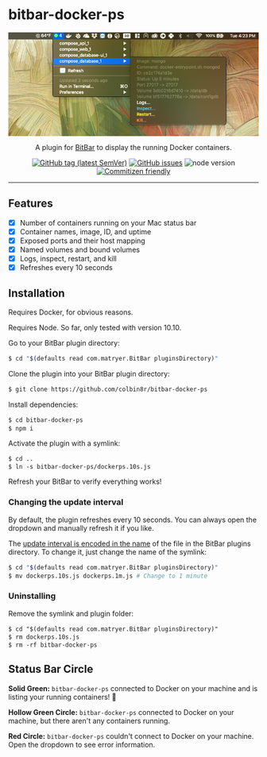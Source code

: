 # bitbar-docker-ps

<p align="center">
<img src="/screenshot.png?raw=true" alt="Screenshot of BitBar" align="center" />
</p>

<p align="center">
A plugin for <a href="https://getbitbar.com/">BitBar</a> to display the running Docker containers.
</p>

<p align="center">
	<a href="https://github.com/colbin8r/bitbar-docker-ps/releases"><img src="https://img.shields.io/github/tag/colbin8r/bitbar-docker-ps.svg" alt="GitHub tag (latest SemVer)" /></a>
	<a href="https://github.com/colbin8r/bitbar-docker-ps/issues"><img src="https://img.shields.io/github/issues/colbin8r/bitbar-docker-ps.svg" alt="GitHub issues" /></a>
	<img src="https://img.shields.io/node/v/bitbar-docker-ps.svg" alt="node version" />
	<a href="http://commitizen.github.io/cz-cli/"><img src="https://img.shields.io/badge/commitizen-friendly-brightgreen.svg" alt="Commitizen friendly" /></a>
</p>

---

## Features

- [X] Number of containers running on your Mac status bar
- [X] Container names, image, ID, and uptime
- [X] Exposed ports and their host mapping
- [X] Named volumes and bound volumes
- [X] Logs, inspect, restart, and kill
- [X] Refreshes every 10 seconds

## Installation

Requires Docker, for obvious reasons.

Requires Node. So far, only tested with version 10.10.

Go to your BitBar plugin directory:
```sh
$ cd "$(defaults read com.matryer.BitBar pluginsDirectory)"
```

Clone the plugin into your BitBar plugin directory:
```sh
$ git clone https://github.com/colbin8r/bitbar-docker-ps
```

Install dependencies:
```sh
$ cd bitbar-docker-ps
$ npm i
```

Activate the plugin with a symlink:
```
$ cd ..
$ ln -s bitbar-docker-ps/dockerps.10s.js
```

Refresh your BitBar to verify everything works!

### Changing the update interval

By default, the plugin refreshes every 10 seconds. You can always open the dropdown and manually refresh it if you like.

The [update interval is encoded in the name](https://github.com/matryer/bitbar#configure-the-refresh-time) of the file in the BitBar plugins directory. To change it, just change the name of the symlink:

```sh
$ cd "$(defaults read com.matryer.BitBar pluginsDirectory)"
$ mv dockerps.10s.js dockerps.1m.js # Change to 1 minute
```

### Uninstalling

Remove the symlink and plugin folder:
```
$ cd "$(defaults read com.matryer.BitBar pluginsDirectory)"
$ rm dockerps.10s.js
$ rm -rf bitbar-docker-ps
```

## Status Bar Circle

**Solid Green:** `bitbar-docker-ps` connected to Docker on your machine and is listing your running containers! :100:

**Hollow Green Circle:** `bitbar-docker-ps` connected to Docker on your machine, but there aren't any containers running.

**Red Circle:** `bitbar-docker-ps` couldn't connect to Docker on your machine. Open the dropdown to see error information.
